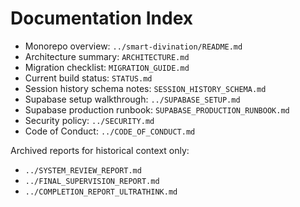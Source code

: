 # Documentation Index

- Monorepo overview: `../smart-divination/README.md`
- Architecture summary: `ARCHITECTURE.md`
- Migration checklist: `MIGRATION_GUIDE.md`
- Current build status: `STATUS.md`
- Session history schema notes: `SESSION_HISTORY_SCHEMA.md`
- Supabase setup walkthrough: `../SUPABASE_SETUP.md`
- Supabase production runbook: `SUPABASE_PRODUCTION_RUNBOOK.md`
- Security policy: `../SECURITY.md`
- Code of Conduct: `../CODE_OF_CONDUCT.md`

Archived reports for historical context only:
- `../SYSTEM_REVIEW_REPORT.md`
- `../FINAL_SUPERVISION_REPORT.md`
- `../COMPLETION_REPORT_ULTRATHINK.md`
